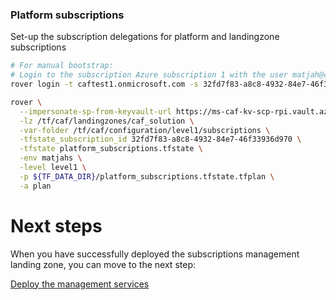 
### Platform subscriptions
Set-up the subscription delegations for platform and landingzone subscriptions

```bash
# For manual bootstrap:
# Login to the subscription Azure subscription 1 with the user matjah@caftest1.onmicrosoft.com
rover login -t caftest1.onmicrosoft.com -s 32fd7f83-a8c8-4932-84e7-46f33936d970

rover \
  --impersonate-sp-from-keyvault-url https://ms-caf-kv-scp-rpi.vault.azure.net/ \
  -lz /tf/caf/landingzones/caf_solution \
  -var-folder /tf/caf/configuration/level1/subscriptions \
  -tfstate_subscription_id 32fd7f83-a8c8-4932-84e7-46f33936d970 \
  -tfstate platform_subscriptions.tfstate \
  -env matjahs \
  -level level1 \
  -p ${TF_DATA_DIR}/platform_subscriptions.tfstate.tfplan \
  -a plan

```


# Next steps

When you have successfully deployed the subscriptions management landing zone, you can move to the next step:

[Deploy the management services](../../level1/management/readme.md)